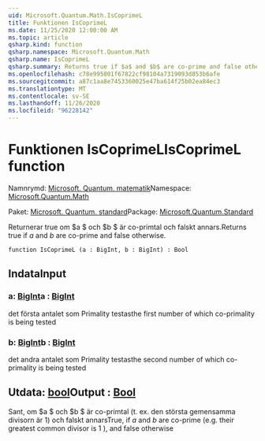 ```yaml
---
uid: Microsoft.Quantum.Math.IsCoprimeL
title: Funktionen IsCoprimeL
ms.date: 11/25/2020 12:00:00 AM
ms.topic: article
qsharp.kind: function
qsharp.namespace: Microsoft.Quantum.Math
qsharp.name: IsCoprimeL
qsharp.summary: Returns true if $a$ and $b$ are co-prime and false otherwise.
ms.openlocfilehash: c78e995801f67822cf98104a7319093d853b6afe
ms.sourcegitcommit: a87c1aa8e7453360025e47ba614f25b02ea84ec3
ms.translationtype: MT
ms.contentlocale: sv-SE
ms.lasthandoff: 11/26/2020
ms.locfileid: "96228142"
---
```

# <a name="iscoprimel-function"></a><span data-ttu-id="5bffc-102">Funktionen IsCoprimeL</span><span class="sxs-lookup"><span data-stu-id="5bffc-102">IsCoprimeL function</span></span>

<span data-ttu-id="5bffc-103">Namnrymd: [Microsoft. Quantum. matematik](xref:Microsoft.Quantum.Math)</span><span class="sxs-lookup"><span data-stu-id="5bffc-103">Namespace: [Microsoft.Quantum.Math](xref:Microsoft.Quantum.Math)</span></span>

<span data-ttu-id="5bffc-104">Paket: [Microsoft. Quantum. standard](https://nuget.org/packages/Microsoft.Quantum.Standard)</span><span class="sxs-lookup"><span data-stu-id="5bffc-104">Package: [Microsoft.Quantum.Standard](https://nuget.org/packages/Microsoft.Quantum.Standard)</span></span>


<span data-ttu-id="5bffc-105">Returnerar true om $a $ och $b $ är co-primtal och falskt annars.</span><span class="sxs-lookup"><span data-stu-id="5bffc-105">Returns true if $a$ and $b$ are co-prime and false otherwise.</span></span>

```qsharp
function IsCoprimeL (a : BigInt, b : BigInt) : Bool
```


## <a name="input"></a><span data-ttu-id="5bffc-106">Indata</span><span class="sxs-lookup"><span data-stu-id="5bffc-106">Input</span></span>

### <a name="a--bigint"></a><span data-ttu-id="5bffc-107">a: [BigInt](xref:microsoft.quantum.lang-ref.bigint)</span><span class="sxs-lookup"><span data-stu-id="5bffc-107">a : [BigInt](xref:microsoft.quantum.lang-ref.bigint)</span></span>

<span data-ttu-id="5bffc-108">det första antalet som Primality testas</span><span class="sxs-lookup"><span data-stu-id="5bffc-108">the first number of which co-primality is being tested</span></span>


### <a name="b--bigint"></a><span data-ttu-id="5bffc-109">b: [BigInt](xref:microsoft.quantum.lang-ref.bigint)</span><span class="sxs-lookup"><span data-stu-id="5bffc-109">b : [BigInt](xref:microsoft.quantum.lang-ref.bigint)</span></span>

<span data-ttu-id="5bffc-110">det andra antalet som Primality testas</span><span class="sxs-lookup"><span data-stu-id="5bffc-110">the second number of which co-primality is being tested</span></span>



## <a name="output--bool"></a><span data-ttu-id="5bffc-111">Utdata: [bool](xref:microsoft.quantum.lang-ref.bool)</span><span class="sxs-lookup"><span data-stu-id="5bffc-111">Output : [Bool](xref:microsoft.quantum.lang-ref.bool)</span></span>

<span data-ttu-id="5bffc-112">Sant, om $a $ och $b $ är co-primtal (t. ex. den största gemensamma divisorn är 1) och falskt annars</span><span class="sxs-lookup"><span data-stu-id="5bffc-112">True, if $a$ and $b$ are co-prime (e.g. their greatest common divisor is 1 ), and false otherwise</span></span>